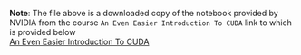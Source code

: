 **Note**: The file above is a downloaded copy of the notebook provided by NVIDIA from the course `An Even Easier Introduction To CUDA` link to which is provided below \
[An Even Easier Introduction To CUDA](https://learn.nvidia.com/courses/course-detail?course_id=course-v1:DLI+T-AC-01+V1)
